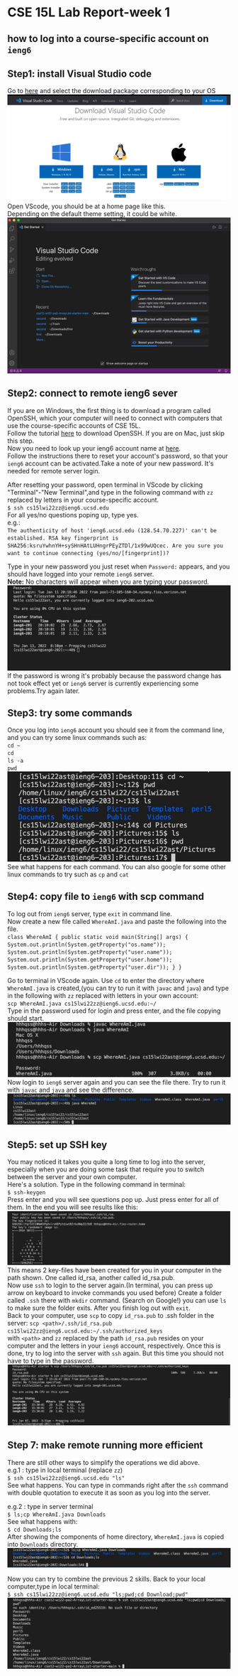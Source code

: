 # CSE 15L Lab Report-week 1
## how to log into a course-specific account on `ieng6`
## __Step1: install Visual Studio code__
Go to [here](https://code.visualstudio.com/download) and select the download package corresponding to your OS  
![image](DownloadPage.jpg)
Open VScode, you should be at a home page like this.  
Depending on the default theme setting, it could be white.
![image](vscode_home.jpg)
## __Step2: connect to remote ieng6 sever__
If you are on Windows, the first thing is to download a program called OpenSSH, which your computer will need to connect with computers that use the course-specific accounts of CSE 15L.  
Follow the tutorial [here](https://docs.microsoft.com/en-us/windows-server/administration/openssh/openssh_install_firstuse) to download OpenSSH. If you are on Mac, just skip this step.   
Now you need to look up your ieng6 account name at [here](https://sdacs.ucsd.edu/~icc/index.php).    
Follow the instructions there to reset your account's password, so that your `ieng6` account can be activated.Take a note of your new password. It's needed for remote server login.

After resetting your password, open terminal in VScode by clicking "Terminal"-"New Terminal",and type in the following command with `zz` replaced by letters in your course-specific account.  
`$ ssh cs15lwi22zz@ieng6.ucsd.edu`  
For all yes/no questions poping up, type yes.  
e.g.:  
`The authenticity of host 'ieng6.ucsd.edu (128.54.70.227)' can't be established.
RSA key fingerprint is SHA256:ksruYwhnYH+sySHnHAtLUHngrPEyZTDl/1x99wUQcec.
Are you sure you want to continue connecting (yes/no/[fingerprint])?`  

Type in your new password you just reset when `Password:` appears, and you should have logged into your remote `ieng6` server.  
__Note:__ No characters will appear when you are typing your password.
![image](remote-login.jpg)
If the password is wrong it's probably because the password change has not took effect yet or `ieng6` server is currently experiencing some problems.Try again later.  
## __Step3: try some commands__
Once you log into `ieng6` account you should see it from the command line, and you can try some linux commands such as:  
`cd ~`  
`cd`  
`ls -a`  
`pwd`  
![image](linux-commands.jpg)
See what happens for each command. You can also google for some other linux commands to try such as `cp` and `cat`  
## __Step4: copy file to `ieng6` with scp command__  
To log out from `ieng6` server, type `exit` in command line.  
Now create a new file called `WhereAmI.java` and paste the following into the file.  
`class WhereAmI {
  public static void main(String[] args) {
    System.out.println(System.getProperty("os.name"));
    System.out.println(System.getProperty("user.name"));
    System.out.println(System.getProperty("user.home"));
    System.out.println(System.getProperty("user.dir"));
  }
}`  

Go to terminal in VScode again. Use `cd` to enter the directory where `WhereAmI.java` is created,(you can try to run it with `javac` and `java`) and type in the following with `zz` replaced with letters in your own account:  
`scp WhereAmI.java cs15lwi22zz@ieng6.ucsd.edu:~/`  
Type in the password used for login and press enter, and the file copying should start.
![image](scp.jpg)
Now login to `ieng6` server again and you can see the file there. Try to run it with `javac` and `java` and see the difference.
![image](WhereAmI.jpg)
## __Step5: set up SSH key__  
You may noticed it takes you quite a long time to log into the server, especially when you are doing some task that require you to switch between the server and your own computer.  
Here's a solution. Type in the following command in terminal:  
`$ ssh-keygen`  
Press enter and you will see questions pop up. Just press enter for all of them. In the end you will see results like this:
![image](sshkey.jpg)
This means 2 key-files have been created for you in your computer in the path shown. One called id_rsa, another called id_rsa.pub.  
Now use `ssh` to login to the server again.(In terminal, you can press up arrow on keyboard to invoke commands you used before)
Create a folder called `.ssh` there with `mkdir` command. (Search on Google!) you can use `ls` to make sure the folder exits. After you finish log out with `exit`.  
Back to your computer, use `scp` to copy `id_rsa.pub` to .ssh folder in the server:
`scp <path>/.ssh/id_rsa.pub cs15lwi22zz@ieng6.ucsd.edu:~/.ssh/authorized_keys`  
with `<path>` and `zz` replaced by the path `id_rsa.pub` resides on your computer and the letters in your `ieng6` account, respectively.
Once this is done, try to log into the server with `ssh` again. But this time you should not have to type in the password.
![image](nopasswordlogin.jpg)
## __Step 7: make remote running more efficient__  
There are still other ways to simplify the operations we did above.  
e.g.1 : type in local terminal (replace `zz`)  
`$ ssh cs15lwi22zz@ieng6.ucsd.edu "ls"`  
See what happens. You can type in commands right after the `ssh` command with double quotation to execute it as soon as you log into the server.  

e.g.2 : type in server terminal  
`$ ls;cp WhereAmI.java Downloads`   
See what happens with:  
`$ cd Downloads;ls`   
After showing the components of home directory, `WhereAmI.java` is copied into `Downloads` directory.
![image](;split.jpg)

Now you can try to combine the previous 2 skills. Back to your local computer,type in local terminal:  
`$ ssh cs15lwi22zz@ieng6.ucsd.edu "ls;pwd;cd Download;pwd"`
![image](combine""and;.jpg)